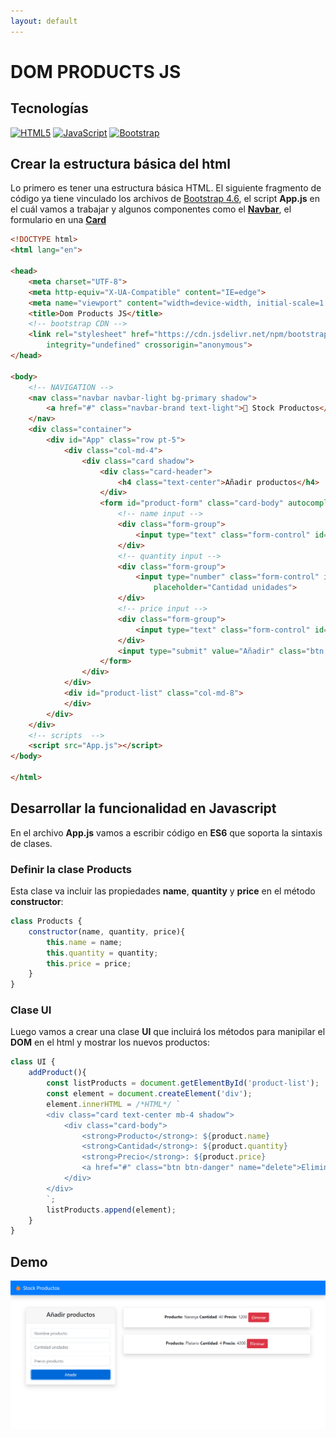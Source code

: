 ```yaml
---
layout: default
---
```


# DOM PRODUCTS JS

## Tecnologías

[![HTML5](https://img.shields.io/badge/html5-%23E34F26.svg?style=for-the-badge&logo=html5&logoColor=white)](https://html.spec.whatwg.org/multipage/)
[![JavaScript](https://img.shields.io/badge/javascript-%23323330.svg?style=for-the-badge&logo=javascript&logoColor=%23F7DF1E)](https://developer.mozilla.org/es/docs/Web/JavaScript)
[![Bootstrap](https://img.shields.io/badge/bootstrap-%23563D7C.svg?style=for-the-badge&logo=bootstrap&logoColor=white)](https://getbootstrap.com/docs/4.6/getting-started/introduction/)


## Crear la estructura básica del html

Lo primero es tener una estructura básica HTML. El siguiente fragmento de código ya tiene vinculado los archivos de [Bootstrap 4.6](https://getbootstrap.com/docs/4.6/getting-started/introduction/), el script **App.js** en el cuál vamos a trabajar y algunos componentes como el [**Navbar**](https://getbootstrap.com/docs/4.6/components/navbar/), el formulario en una [**Card**](https://getbootstrap.com/docs/4.6/components/card/)

```html
<!DOCTYPE html>
<html lang="en">

<head>
    <meta charset="UTF-8">
    <meta http-equiv="X-UA-Compatible" content="IE=edge">
    <meta name="viewport" content="width=device-width, initial-scale=1.0">
    <title>Dom Products JS</title>
    <!-- bootstrap CDN -->
    <link rel="stylesheet" href="https://cdn.jsdelivr.net/npm/bootstrap@4.6.0/dist/css/bootstrap.min.css"
        integrity="undefined" crossorigin="anonymous">
</head>

<body>
    <!-- NAVIGATION -->
    <nav class="navbar navbar-light bg-primary shadow">
        <a href="#" class="navbar-brand text-light">🍊 Stock Productos</a>
    </nav>
    <div class="container">
        <div id="App" class="row pt-5">
            <div class="col-md-4">
                <div class="card shadow">
                    <div class="card-header">
                        <h4 class="text-center">Añadir productos</h4>
                    </div>
                    <form id="product-form" class="card-body" autocomplete="off">
                        <!-- name input -->
                        <div class="form-group">
                            <input type="text" class="form-control" id="name" placeholder="Nombre producto">
                        </div>
                        <!-- quantity input -->
                        <div class="form-group">
                            <input type="number" class="form-control" id="quantity" min="1" max="100"
                                placeholder="Cantidad unidades">
                        </div>
                        <!-- price input -->
                        <div class="form-group">
                            <input type="text" class="form-control" id="price" placeholder="Precio producto">
                        </div>
                        <input type="submit" value="Añadir" class="btn btn-primary btn-block">
                    </form>
                </div>
            </div>
            <div id="product-list" class="col-md-8">
            </div>
        </div>
    </div>
    <!-- scripts  -->
    <script src="App.js"></script>
</body>

</html>
```

## Desarrollar la funcionalidad en Javascript

En el archivo **App.js** vamos a escribir código en **ES6** que soporta la sintaxis de clases.

### Definir la clase Products

Esta clase va incluir las propiedades **name**, **quantity** y **price** en el método **constructor**:

```js
class Products {
	constructor(name, quantity, price){
		this.name = name;
		this.quantity = quantity;
		this.price = price;
	}
}
```

### Clase UI

Luego vamos a crear una clase **UI** que incluirá los métodos para manipilar el **DOM** en el html y mostrar los nuevos productos:

```js
class UI {
	addProduct(){
		const listProducts = document.getElementById('product-list');
		const element = document.createElement('div');
		element.innerHTML = /*HTML*/ `
		<div class="card text-center mb-4 shadow">
			<div class="card-body">
				<strong>Producto</strong>: ${product.name}
				<strong>Cantidad</strong>: ${product.quantity}
				<strong>Precio</strong>: ${product.price}
				<a href="#" class="btn btn-danger" name="delete">Eliminar</a>
			</div>
		</div>
		`;
		listProducts.append(element);
	}
}
``` 

## Demo

[![demo](../screenshot/dom-products-js.png)](https://enidev911.github.io/javascript-workbench/dom-products-js/)
